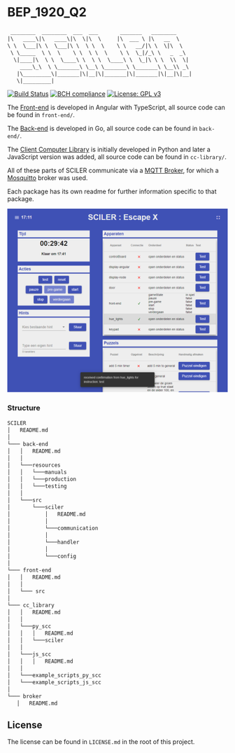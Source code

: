 # BEP_1920_Q2
```
 ________  ________  ___  ___       _______   ________     
|\   ____\|\   ____\|\  \|\  \     |\  ___ \ |\   __  \    
\ \  \___|\ \  \___|\ \  \ \  \    \ \   __/|\ \  \|\  \   
 \ \_____  \ \  \    \ \  \ \  \    \ \  \_|/_\ \   _  _\  
  \|____|\  \ \  \____\ \  \ \  \____\ \  \_|\ \ \  \\  \| 
    ____\_\  \ \_______\ \__\ \_______\ \_______\ \__\\ _\ 
   |\_________\|_______|\|__|\|_______|\|_______|\|__|\|__|
   \|_________|                                            
```                                                           

[![Build Status](https://travis-ci.com/IssaHanou/BEP_1920_Q2.svg?branch=master)](https://travis-ci.com/IssaHanou/BEP_1920_Q2)
[![BCH compliance](https://bettercodehub.com/edge/badge/IssaHanou/BEP_1920_Q2?branch=master)](https://bettercodehub.com/)
[![License: GPL v3](https://img.shields.io/badge/License-GPLv3-blue.svg)](https://www.gnu.org/licenses/gpl-3.0)



The [Front-end](front-end/README.md) is developed in Angular with TypeScript, all source code can be found in `front-end/`.

The [Back-end](back-end/README.md) is developed in Go, all source code can be found in `back-end/`.

The [Client Computer Library](cc_library/README.md) is initially developed in Python and later a JavaScript version was added, all source code can be found in `cc-library/`.

All of these parts of SCILER communicate via a [MQTT Broker](broker/README.md), for which a [Mosquitto](https://mosquitto.org/) broker was used.

Each package has its own readme for further information specific to that package.

![screenshot of the front-end of SCILER](images/screenshot_sciler_frontend.png)
### Structure
```
SCILER
│   README.md
│
└─── back-end  
│   │   README.md
│   │   
│   └───resources
│   │   └───manuals
│   │   └───production
│   │   └───testing
│   │   
│   └───src
│       └───sciler
│           │   README.md
│           │
│           └───communication
│           │   
│           └───handler
│           │   
│           └───config
│
└─── front-end
│   │   README.md
│   │
│   └─── src
│
└─── cc_library
│   │   README.md
│   │
│   └───py_scc
│   │   │   README.md
│   │   └───sciler
│   │   
│   └───js_scc
│   │   │   README.md
│   │   
│   └───example_scripts_py_scc
│   └───example_scripts_js_scc
│
└─── broker
   │   README.md

```

## License
The license can be found in `LICENSE.md` in the root of this project.

